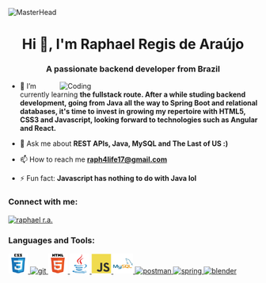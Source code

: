 ![MasterHead](https://marketplace.canva.com/EAFUJKqqVZo/1/0/1600w/canva-black-and-white-playful-fun-simple-inspirational-quote-desktop-wallpaper-X37zAT_gATE.jpg)
<h1 align="center">Hi 👋, I'm Raphael Regis de Araújo</h1>
<h3 align="center">A passionate backend developer from Brazil</h3>
<img align="right" alt="Coding" width="400" src="https://tasbihdigital.com/wp-content/uploads/2022/07/White-Aesthetic-For-Computer-Wallpaper.jpg">

- 🌱 I’m currently learning **the fullstack route. After a while studing backend development, going from Java all the way to Spring Boot and relational databases, it's time to invest in growing my repertoire with HTML5, CSS3 and Javascript, looking forward to technologies such as Angular and React.**

- 💬 Ask me about **REST APIs, Java, MySQL and The Last of US :)**

- 📫 How to reach me **raph4life17@gmail.com**

- ⚡ Fun fact: **Javascript has nothing to do with Java lol**

<h3 align="left">Connect with me:</h3>
<p align="left">
<a href="https://linkedin.com/in/raphael r.a." target="blank"><img align="center" src="https://raw.githubusercontent.com/rahuldkjain/github-profile-readme-generator/master/src/images/icons/Social/linked-in-alt.svg" alt="raphael r.a." height="30" width="40" /></a>
</p>

<h3 align="left">Languages and Tools:</h3>
<p align="left"> <a href="https://www.w3schools.com/css/" target="_blank" rel="noreferrer"> <img src="https://raw.githubusercontent.com/devicons/devicon/master/icons/css3/css3-original-wordmark.svg" alt="css3" width="40" height="40"/> </a> <a href="https://git-scm.com/" target="_blank" rel="noreferrer"> <img src="https://www.vectorlogo.zone/logos/git-scm/git-scm-icon.svg" alt="git" width="40" height="40"/> </a> <a href="https://www.w3.org/html/" target="_blank" rel="noreferrer"> <img src="https://raw.githubusercontent.com/devicons/devicon/master/icons/html5/html5-original-wordmark.svg" alt="html5" width="40" height="40"/> </a> <a href="https://www.java.com" target="_blank" rel="noreferrer"> <img src="https://raw.githubusercontent.com/devicons/devicon/master/icons/java/java-original.svg" alt="java" width="40" height="40"/> </a> <a href="https://developer.mozilla.org/en-US/docs/Web/JavaScript" target="_blank" rel="noreferrer"> <img src="https://raw.githubusercontent.com/devicons/devicon/master/icons/javascript/javascript-original.svg" alt="javascript" width="40" height="40"/> </a> <a href="https://www.mysql.com/" target="_blank" rel="noreferrer"> <img src="https://raw.githubusercontent.com/devicons/devicon/master/icons/mysql/mysql-original-wordmark.svg" alt="mysql" width="40" height="40"/> </a> <a href="https://postman.com" target="_blank" rel="noreferrer"> <img src="https://www.vectorlogo.zone/logos/getpostman/getpostman-icon.svg" alt="postman" width="40" height="40"/> </a> <a href="https://spring.io/" target="_blank" rel="noreferrer"> <img src="https://www.vectorlogo.zone/logos/springio/springio-icon.svg" alt="spring" width="40" height="40"/> </a> <a href="https://www.blender.org/" target="_blank" rel="noreferrer"> <img src="https://download.blender.org/branding/community/blender_community_badge_white.svg" alt="blender" width="40" height="40"/> </a> </p>
